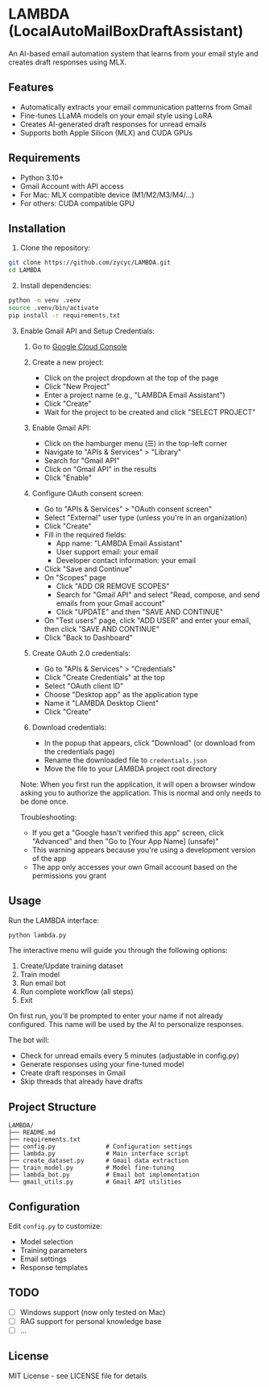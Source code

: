 # LAMBDA (LocalAutoMailBoxDraftAssistant)
An AI-based email automation system that learns from your email style and creates draft responses using MLX.

## Features
- Automatically extracts your email communication patterns from Gmail
- Fine-tunes LLaMA models on your email style using LoRA
- Creates AI-generated draft responses for unread emails
- Supports both Apple Silicon (MLX) and CUDA GPUs

## Requirements
- Python 3.10+
- Gmail Account with API access
- For Mac: MLX compatible device (M1/M2/M3/M4/...)
- For others: CUDA compatible GPU

## Installation
1. Clone the repository:
```bash
git clone https://github.com/zycyc/LAMBDA.git
cd LAMBDA
```

2. Install dependencies:
```bash
python -m venv .venv
source .venv/bin/activate
pip install -r requirements.txt
```

3. Enable Gmail API and Setup Credentials:
   1. Go to [Google Cloud Console](https://console.cloud.google.com/)
   2. Create a new project:
      - Click on the project dropdown at the top of the page
      - Click "New Project"
      - Enter a project name (e.g., "LAMBDA Email Assistant")
      - Click "Create"
      - Wait for the project to be created and click "SELECT PROJECT"
   
   3. Enable Gmail API:
      - Click on the hamburger menu (☰) in the top-left corner
      - Navigate to "APIs & Services" > "Library"
      - Search for "Gmail API"
      - Click on "Gmail API" in the results
      - Click "Enable"
   
   4. Configure OAuth consent screen:
      - Go to "APIs & Services" > "OAuth consent screen"
      - Select "External" user type (unless you're in an organization)
      - Click "Create"
      - Fill in the required fields:
        * App name: "LAMBDA Email Assistant"
        * User support email: your email
        * Developer contact information: your email
      - Click "Save and Continue"
      - On "Scopes" page
        - Click "ADD OR REMOVE SCOPES"
        - Search for "Gmail API" and select "Read, compose, and send emails from your Gmail account"
        - Click "UPDATE" and then "SAVE AND CONTINUE"
      - On "Test users" page, click "ADD USER" and enter your email, then click "SAVE AND CONTINUE"
      - Click "Back to Dashboard"
   
   5. Create OAuth 2.0 credentials:
      - Go to "APIs & Services" > "Credentials"
      - Click "Create Credentials" at the top
      - Select "OAuth client ID"
      - Choose "Desktop app" as the application type
      - Name it "LAMBDA Desktop Client"
      - Click "Create"
      
   6. Download credentials:
      - In the popup that appears, click "Download" (or download from the credentials page)
      - Rename the downloaded file to `credentials.json`
      - Move the file to your LAMBDA project root directory

   Note: When you first run the application, it will open a browser window asking you to authorize the application. This is normal and only needs to be done once.

   Troubleshooting:
   - If you get a "Google hasn't verified this app" screen, click "Advanced" and then "Go to [Your App Name] (unsafe)"
   - This warning appears because you're using a development version of the app
   - The app only accesses your own Gmail account based on the permissions you grant

## Usage

Run the LAMBDA interface:
```bash
python lambda.py
```

The interactive menu will guide you through the following options:
1. Create/Update training dataset
2. Train model
3. Run email bot
4. Run complete workflow (all steps)
5. Exit

On first run, you'll be prompted to enter your name if not already configured. This name will be used by the AI to personalize responses.

The bot will:
- Check for unread emails every 5 minutes (adjustable in config.py)
- Generate responses using your fine-tuned model
- Create draft responses in Gmail
- Skip threads that already have drafts

## Project Structure
```
LAMBDA/
├── README.md
├── requirements.txt
├── config.py              # Configuration settings
├── lambda.py              # Main interface script
├── create_dataset.py      # Gmail data extraction
├── train_model.py         # Model fine-tuning
├── lambda_bot.py          # Email bot implementation
└── gmail_utils.py         # Gmail API utilities
```

## Configuration
Edit `config.py` to customize:
- Model selection
- Training parameters
- Email settings
- Response templates

## TODO
- [ ] Windows support (now only tested on Mac)
- [ ] RAG support for personal knowledge base
- [ ] ...

## License
MIT License - see LICENSE file for details